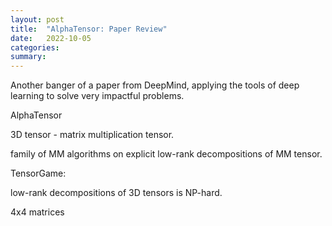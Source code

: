 ```yaml
---
layout: post
title:  "AlphaTensor: Paper Review"
date:   2022-10-05
categories:
summary: 
---
```


Another banger of a paper from DeepMind, applying the tools of deep learning to solve very impactful problems. 

AlphaTensor 

3D tensor - matrix multiplication tensor.

family of MM algorithms on explicit low-rank decompositions of MM tensor.

TensorGame:



low-rank decompositions of 3D tensors is NP-hard.

4x4 matrices 